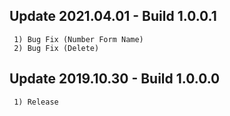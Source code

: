 ## Update 2021.04.01 - Build 1.0.0.1
```
 1) Bug Fix (Number Form Name)
 2) Bug Fix (Delete)
```

## Update 2019.10.30 - Build 1.0.0.0
```
 1) Release
```